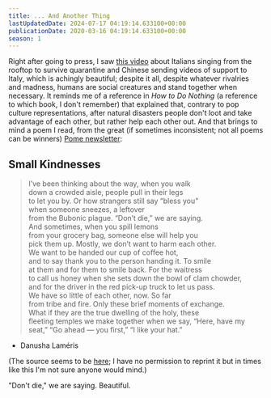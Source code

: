 ```yaml
---
title: ... And Another Thing
lastUpdatedDate: 2024-07-17 04:19:14.633100+00:00
publicationDate: 2020-03-16 04:19:14.633100+00:00
season: 1
---
```


Right after going to press, I saw [this video](https://youtu.be/Q734VN0N7hw) about Italians singing from the rooftop to survive quarantine and Chinese sending videos of support to Italy, which is achingly beautiful; despite it all, despite whatever rivalries and madness, humans are social creatures and stand together when necessary. It reminds me of a reference in *How to Do Nothing* (a reference to which book, I don't remember) that explained that, contrary to pop culture representations, after natural disasters people don't loot and take advantage of each other, but rather help each other out. And that brings to mind a poem I read, from the great (if sometimes inconsistent; not all poems can be winners) [Pome newsletter](https://tinyletter.com/pome):

## Small Kindnesses

> I’ve been thinking about the way, when you walk  
> down a crowded aisle, people pull in their legs  
> to let you by. Or how strangers still say “bless you”  
> when someone sneezes, a leftover  
> from the Bubonic plague. “Don’t die,” we are saying.  
> And sometimes, when you spill lemons  
> from your grocery bag, someone else will help you  
> pick them up. Mostly, we don’t want to harm each other.  
> We want to be handed our cup of coffee hot,  
> and to say thank you to the person handing it. To smile  
> at them and for them to smile back. For the waitress  
> to call us honey when she sets down the bowl of clam chowder,  
> and for the driver in the red pick-up truck to let us pass.  
> We have so little of each other, now. So far  
> from tribe and fire. Only these brief moments of exchange.  
> What if they are the true dwelling of the holy, these  
> fleeting temples we make together when we say, “Here,
> have my seat,” “Go ahead — you first,” “I like your hat.”  

- Danusha Laméris

(The source seems to be [here](https://voxpopulisphere.com/2019/08/11/danusha-lameris-small-kindnesses/); I have no permission to reprint it but in times like this I'm not sure anyone would mind.)

"Don't die," we are saying. Beautiful.